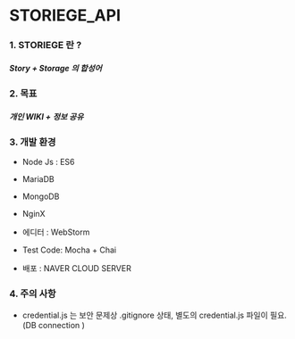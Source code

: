 # STORIEGE_API

### 1. STORIEGE 란 ?

##### Story + Storage 의 합성어

### 2. 목표

##### **개인 WIKI** +  **정보 공유**

### 3. 개발 환경

* Node Js : ES6

* MariaDB

* MongoDB

* NginX

* 에디터 : WebStorm

* Test Code: Mocha + Chai

* 배포 : NAVER CLOUD SERVER

### 4. 주의 사항

* credential.js 는 보안 문제상 .gitignore 상태, 별도의 credential.js 파일이 필요. (DB connection ) 
